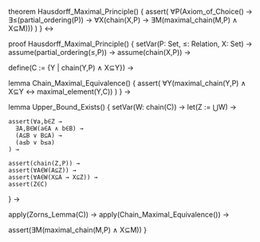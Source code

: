 theorem Hausdorff_Maximal_Principle() {
  assert(
    ∀P(Axiom_of_Choice() → ∃≤(partial_ordering(P)) → 
    ∀X(chain(X,P) → ∃M(maximal_chain(M,P) ∧ X⊆M)))
  )
} ↔

proof Hausdorff_Maximal_Principle() {
  setVar(P: Set, ≤: Relation, X: Set) →
  assume(partial_ordering(≤,P)) →
  assume(chain(X,P)) →
  
  define(C := {Y | chain(Y,P) ∧ X⊆Y}) →
  
  lemma Chain_Maximal_Equivalence() {
    assert(
      ∀Y(maximal_chain(Y,P) ∧ X⊆Y ↔ maximal_element(Y,C))
    )
  } →

  lemma Upper_Bound_Exists() {
    setVar(W: chain(C)) →
    let(Z := ⋃W) →
    
    assert(∀a,b∈Z → 
      ∃A,B∈W(a∈A ∧ b∈B) →
      (A⊆B ∨ B⊆A) →
      (a≤b ∨ b≤a)
    ) →
    
    assert(chain(Z,P)) →
    assert(∀A∈W(A⊆Z)) →
    assert(∀A∈W(X⊆A → X⊆Z)) →
    assert(Z∈C)
  } →

  apply(Zorns_Lemma(C)) →
  apply(Chain_Maximal_Equivalence()) →
  
  assert(∃M(maximal_chain(M,P) ∧ X⊆M))
}